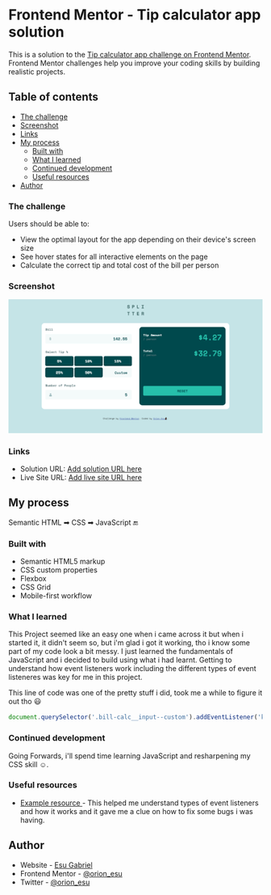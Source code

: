 # Frontend Mentor - Tip calculator app solution

This is a solution to the [Tip calculator app challenge on Frontend Mentor](https://www.frontendmentor.io/challenges/tip-calculator-app-ugJNGbJUX). Frontend Mentor challenges help you improve your coding skills by building realistic projects.

## Table of contents

  - [The challenge](#the-challenge)
  - [Screenshot](#screenshot)
  - [Links](#links)
- [My process](#my-process)
  - [Built with](#built-with)
  - [What I learned](#what-i-learned)
  - [Continued development](#continued-development)
  - [Useful resources](#useful-resources)
- [Author](#author)


### The challenge

Users should be able to:

- View the optimal layout for the app depending on their device's screen size
- See hover states for all interactive elements on the page
- Calculate the correct tip and total cost of the bill per person

### Screenshot

![](/images/Snapshot.png)

### Links

- Solution URL: [Add solution URL here](https://github.com/orion-esu/tip-calculator-app)
- Live Site URL: [Add live site URL here](https://tip-calcapp.netlify.app/)

## My process
Semantic HTML ➡ CSS ➡ JavaScript 🔚

### Built with

- Semantic HTML5 markup
- CSS custom properties
- Flexbox
- CSS Grid
- Mobile-first workflow


### What I learned

This Project seemed like an easy one when i came across it but when i started it, it didn't seem so, but i'm glad i got it working, tho i know some part of my code look a bit messy. I just learned the fundamentals of JavaScript and i decided to build using what i had learnt. Getting to understand how event listeners work including the different types of event listeneres was key for me in this project.

This line of code was one of the pretty stuff i did, took me a while to figure it out tho 😃

```js
document.querySelector('.bill-calc__input--custom').addEventListener('keyup', func);
```

### Continued development

Going Forwards, i'll spend time learning JavaScript and resharpening my CSS skill ☺.

### Useful resources

- [Example resource ](https://stackoverflow.com/questions/50252232/input-type-number-onchange-triggering-late?utm_source=pocket_mylist) - This helped me understand types of event listeners and how it works and it gave me a clue on how to fix some bugs i was having.

## Author

- Website - [Esu Gabriel](https://github.com/orion-esu)
- Frontend Mentor - [@orion_esu](https://www.frontendmentor.io/profile/orion-esu)
- Twitter - [@orion_esu](https://www.twitter.com/orion_esu)
